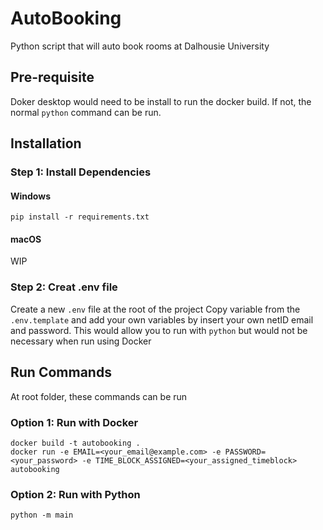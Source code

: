 # AutoBooking
Python script that will auto book rooms at Dalhousie University

## Pre-requisite
Doker desktop would need to be install to run the docker build.
If not, the normal `python` command can be run.

## Installation
### Step 1: Install Dependencies
#### Windows
```
pip install -r requirements.txt
```

#### macOS
WIP


### Step 2: Creat .env file
Create a new `.env` file at the root of the project
Copy variable from the `.env.template` and add your own variables by insert your own netID email and password.
This would allow you to run with `python` but would not be necessary when run using Docker

## Run Commands
At root folder, these commands can be run

### Option 1: Run with Docker
```
docker build -t autobooking .
docker run -e EMAIL=<your_email@example.com> -e PASSWORD=<your_password> -e TIME_BLOCK_ASSIGNED=<your_assigned_timeblock> autobooking
```

### Option 2: Run with Python
```
python -m main
```
